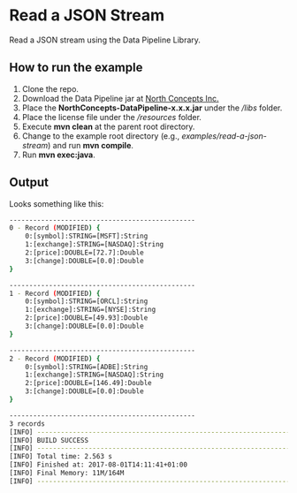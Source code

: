 # Read a JSON Stream

Read a JSON stream using the Data Pipeline Library.

## How to run the example
1. Clone the repo.
2. Download the Data Pipeline jar at [North Concepts Inc.][1]
3. Place the **NorthConcepts-DataPipeline-x.x.x.jar** under the */libs* folder.
4. Place the license file under the */resources* folder.
5. Execute **mvn clean** at the parent root directory.
6. Change to the example root directory (e.g., *examples/read-a-json-stream*) and run **mvn compile**.
6. Run **mvn exec:java**.

[1]: https://northconcepts.com/pricing/ "Data Pipeline Download"

## Output
Looks something like this:
```sh
-----------------------------------------------
0 - Record (MODIFIED) {
    0:[symbol]:STRING=[MSFT]:String
    1:[exchange]:STRING=[NASDAQ]:String
    2:[price]:DOUBLE=[72.7]:Double
    3:[change]:DOUBLE=[0.0]:Double
}

-----------------------------------------------
1 - Record (MODIFIED) {
    0:[symbol]:STRING=[ORCL]:String
    1:[exchange]:STRING=[NYSE]:String
    2:[price]:DOUBLE=[49.93]:Double
    3:[change]:DOUBLE=[0.0]:Double
}

-----------------------------------------------
2 - Record (MODIFIED) {
    0:[symbol]:STRING=[ADBE]:String
    1:[exchange]:STRING=[NASDAQ]:String
    2:[price]:DOUBLE=[146.49]:Double
    3:[change]:DOUBLE=[0.0]:Double
}

-----------------------------------------------
3 records
[INFO] ------------------------------------------------------------------------
[INFO] BUILD SUCCESS
[INFO] ------------------------------------------------------------------------
[INFO] Total time: 2.563 s
[INFO] Finished at: 2017-08-01T14:11:41+01:00
[INFO] Final Memory: 11M/164M
[INFO] ------------------------------------------------------------------------
```